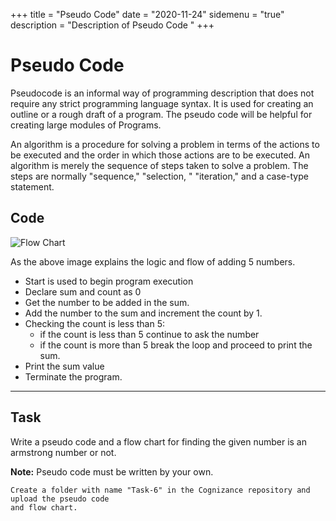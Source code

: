 +++
title = "Pseudo Code"
date = "2020-11-24"
sidemenu = "true"
description = "Description of Pseudo Code "
+++
# Pseudo Code

Pseudocode is an informal way of programming description that does not require any strict programming language syntax. It is used for creating an outline or a rough draft of a program. The pseudo code will be helpful for creating large modules of Programs.

An algorithm is a procedure for solving a problem in terms of the actions to be executed and the order in which those actions are to be executed. An algorithm is merely the sequence of steps taken to solve a problem. The steps are normally "sequence," "selection, " "iteration," and a case-type statement.


## Code

![Flow Chart](/post/hqdefault.jpg) 

As the above image explains the logic and flow of adding 5 numbers.
* Start is used to begin program execution
* Declare sum and count as 0
* Get the number to be added in the sum.
* Add the number to the sum and increment the count by 1.
* Checking the count is less than 5:
	* if the count is less than 5 continue to ask the number
	* if the count is more than 5 break the loop and proceed to print the sum.
* Print the sum value
* Terminate the program.

------

## Task

Write a pseudo code and a flow chart for finding the given number is an armstrong number or not.

**Note:** Pseudo code must be written by your own.

```
Create a folder with name "Task-6" in the Cognizance repository and upload the pseudo code 
and flow chart.
```


